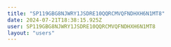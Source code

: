 ```yaml
---
title: "SP119GBG8NJWRY1JSDRE10QQRCMVQFNDHXH6N1MT8"
date: 2024-07-21T18:38:15.925Z
user: SP119GBG8NJWRY1JSDRE10QQRCMVQFNDHXH6N1MT8
layout: "users"
---
```

    